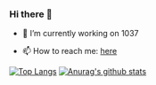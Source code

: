 ### Hi there 👋

- 🔭 I’m currently working on 1037

- 📫 How to reach me: [here](mailto:yinzeyuan1037@gmail.com)



[![Top Langs](https://github-readme-stats.vercel.app/api/top-langs/?username=SourceCode1037&layout=compact&line_height=200)](https://github.com/anuraghazra/github-readme-stats)
[![Anurag's github stats](https://github-readme-stats.vercel.app/api?username=SourceCode1037&count_private=false&show_icons=true&theme=default&line_height=20)](https://github.com/anuraghazra/github-readme-stats)





<!--
**SourceCode1037/SourceCode1037** is a ✨ _special_ ✨ repository because its `README.md` (this file) appears on your GitHub profile.
Here are some ideas to get you started:
- 🔭 I’m currently working on ...
- 🌱 I’m currently learning ...
- 👯 I’m looking to collaborate on ...
- 🤔 I’m looking for help with ...
- 💬 Ask me about ...
- 📫 How to reach me: ...
- 😄 Pronouns: ...
- ⚡ Fun fact: ...
-->
     
